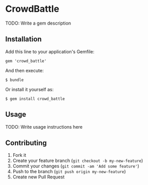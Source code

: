 # CrowdBattle

TODO: Write a gem description

## Installation

Add this line to your application's Gemfile:

    gem 'crowd_battle'

And then execute:

    $ bundle

Or install it yourself as:

    $ gem install crowd_battle

## Usage

TODO: Write usage instructions here

## Contributing

1. Fork it
2. Create your feature branch (`git checkout -b my-new-feature`)
3. Commit your changes (`git commit -am 'Add some feature'`)
4. Push to the branch (`git push origin my-new-feature`)
5. Create new Pull Request
